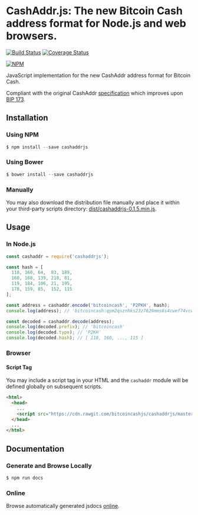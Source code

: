 # CashAddr.js: The new Bitcoin Cash address format for Node.js and web browsers.

[![Build Status](https://travis-ci.org/bitcoincashjs/cashaddrjs.svg?branch=master)](https://travis-ci.org/bitcoincashjs/cashaddrjs) [![Coverage Status](https://coveralls.io/repos/github/bitcoincashjs/cashaddrjs/badge.svg?branch=master)](https://coveralls.io/github/bitcoincashjs/cashaddrjs?branch=master)

[![NPM](https://nodei.co/npm/cashaddrjs.png?downloads=true)](https://nodei.co/npm/cashaddrjs/)

JavaScript implementation for the new CashAddr address format for Bitcoin Cash.

Compliant with the original CashAddr [specification](https://github.com/Bitcoin-UAHF/spec/blob/master/cashaddr.md) which improves upon [BIP 173](https://github.com/bitcoin/bips/blob/master/bip-0173.mediawiki).

## Installation

### Using NPM

```s
$ npm install --save cashaddrjs
```

### Using Bower

```s
$ bower install --save cashaddrjs
```

### Manually

You may also download the distribution file manually and place it within your third-party scripts directory: [dist/cashaddrjs-0.1.5.min.js](https://cdn.rawgit.com/bitcoincashjs/cashaddrjs/master/dist/cashaddrjs-0.1.5.min.js).

## Usage

### In Node.js

```javascript
const cashaddr = require('cashaddrjs');

const hash = [
  118, 160, 64,  83, 189,
  160, 168, 139, 218, 81,
  119, 184, 106, 21, 195,
  178, 159, 85,  152, 115
];

const address = cashaddr.encode('bitcoincash', 'P2PKH', hash);
console.log(address); // 'bitcoincash:qpm2qsznhks23z7629mms6s4cwef74vcwvy22gdx6a'

const decoded = cashaddr.decode(address);
console.log(decoded.prefix); // 'bitcoincash'
console.log(decoded.type); // 'P2KH'
console.log(decoded.hash); // [ 118, 160, ..., 115 ]
```

### Browser

#### Script Tag

You may include a script tag in your HTML and the `cashaddr` module will be defined globally on subsequent scripts.

```html
<html>
  <head>
    ...
    <script src="https://cdn.rawgit.com/bitcoincashjs/cashaddrjs/master/dist/cashaddrjs-0.1.5.min.js"></script>
  </head>
  ...
</html>
```

## Documentation

### Generate and Browse Locally

```s
$ npm run docs
```

### Online

Browse automatically generated jsdocs [online](https://cdn.rawgit.com/bitcoincashjs/cashaddrjs/master/docs/global.html#encode).
